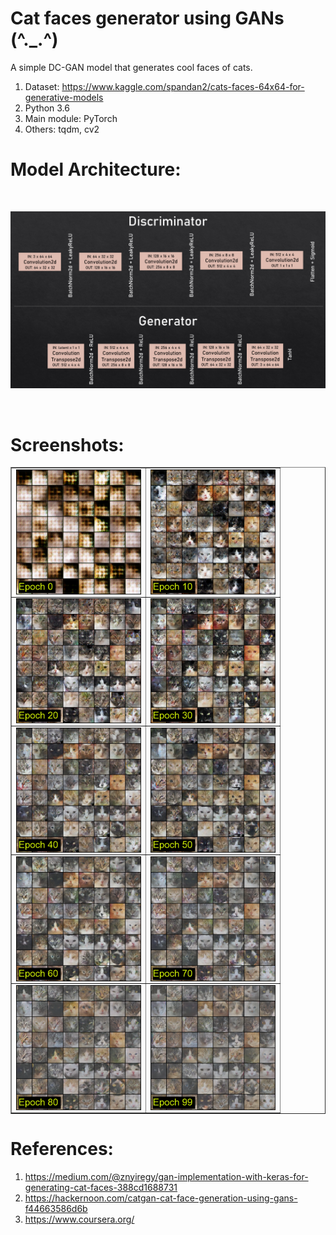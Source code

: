 # Cat faces generator using GANs (^._.^)

A simple DC-GAN model that generates cool faces of cats.

1. Dataset: https://www.kaggle.com/spandan2/cats-faces-64x64-for-generative-models
2. Python 3.6
2. Main module: PyTorch
4. Others: tqdm, cv2

# Model Architecture:

<br>
<p align="center"><img width="800" src="https://raw.githubusercontent.com/aryanjain28/Cat-faces-generator-using-GANs/main/CatModel.png"></p>
<br>

# Screenshots:

<p align="center">
<table align="center" border="1">
  
 <tr>
  <td><img align="center" src="https://raw.githubusercontent.com/aryanjain28/Cat-faces-generator-using-GANs/main/Screenshots/IMAGE_EPOCH_00.png" height="200" /></td>
  <td><img align="center" src="https://raw.githubusercontent.com/aryanjain28/Cat-faces-generator-using-GANs/main/Screenshots/IMAGE_EPOCH_10.png" height="200" /></td>
 </tr>
 
 <tr>
  <td><img align="center" src="https://raw.githubusercontent.com/aryanjain28/Cat-faces-generator-using-GANs/main/Screenshots/IMAGE_EPOCH_20.png" height="200" /></td>
  <td><img align="center" src="https://raw.githubusercontent.com/aryanjain28/Cat-faces-generator-using-GANs/main/Screenshots/IMAGE_EPOCH_30.png" height="200" /></td>
 </tr>
 
 <tr>
  <td><img align="center" src="https://raw.githubusercontent.com/aryanjain28/Cat-faces-generator-using-GANs/main/Screenshots/IMAGE_EPOCH_40.png" height="200" /></td>
  <td><img align="center" src="https://raw.githubusercontent.com/aryanjain28/Cat-faces-generator-using-GANs/main/Screenshots/IMAGE_EPOCH_50.png" height="200" /></td>
 </tr>
 
 <tr>
  <td><img align="center" src="https://raw.githubusercontent.com/aryanjain28/Cat-faces-generator-using-GANs/main/Screenshots/IMAGE_EPOCH_60.png" height="200" /></td>
  <td><img align="center" src="https://raw.githubusercontent.com/aryanjain28/Cat-faces-generator-using-GANs/main/Screenshots/IMAGE_EPOCH_70.png" height="200" /></td>
 </tr>
 
 <tr>
  <td><img align="center" src="https://raw.githubusercontent.com/aryanjain28/Cat-faces-generator-using-GANs/main/Screenshots/IMAGE_EPOCH_80.png" height="200" /></td>
  <td><img align="center" src="https://raw.githubusercontent.com/aryanjain28/Cat-faces-generator-using-GANs/main/Screenshots/IMAGE_EPOCH_99.png" height="200" /></td>
 </tr>

</table>
</p>


# References:

1. https://medium.com/@znyiregy/gan-implementation-with-keras-for-generating-cat-faces-388cd1688731
2. https://hackernoon.com/catgan-cat-face-generation-using-gans-f44663586d6b
3. https://www.coursera.org/


